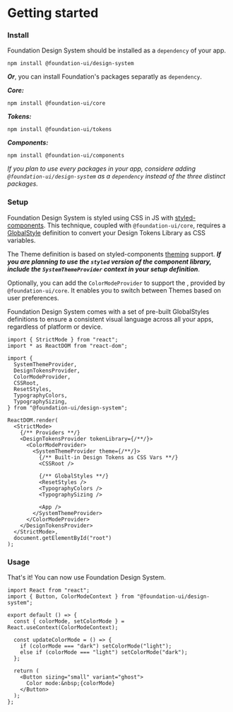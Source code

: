 # Getting started

### Install

Foundation Design System should be installed as a `dependency` of your app.

```shell
npm install @foundation-ui/design-system
```

**_Or_**, you can install Foundation's packages separatly as `dependency`.

**_Core:_**

```shell
npm install @foundation-ui/core
```

**_Tokens:_**

```shell
npm install @foundation-ui/tokens
```

**_Components:_**

```shell
npm install @foundation-ui/components
```

_If you plan to use every packages in your app, considere adding `@foundation-ui/design-system` as a `dependency` instead of the three distinct packages._

### Setup

Foundation Design System is styled using CSS in JS with [styled-components](https://styled-components.com/). This technique, coupled with `@foundation-ui/core`, requires a [GlobalStyle](https://styled-components.com/docs/faqs#note-regarding-css-import-and-createglobalstyle) definition to convert your Design Tokens Library as CSS variables.

The Theme definition is based on styled-components [theming](https://styled-components.com/docs/advanced#theming) support. **_If you are planning to use the `styled` version of the component library, include the `SystemThemeProvider` context in your setup definition_**.

Optionally, you can add the `ColorModeProvider` to support the , provided by `@foundation-ui/core`. It enables you to switch between Themes based on user preferences.

Foundation Design System comes with a set of pre-built GlobalStyles definitions to ensure a consistent visual language across all your apps, regardless of platform or device.

```tsx
import { StrictMode } from "react";
import * as ReactDOM from "react-dom";

import {
  SystemThemeProvider,
  DesignTokensProvider,
  ColorModeProvider,
  CSSRoot,
  ResetStyles,
  TypographyColors,
  TypographySizing,
} from "@foundation-ui/design-system";

ReactDOM.render(
  <StrictMode>
    {/** Providers **/}
    <DesignTokensProvider tokenLibrary={/**/}>
      <ColorModeProvider>
        <SystemThemeProvider theme={/**/}>
          {/** Built-in Design Tokens as CSS Vars **/}
          <CSSRoot />

          {/** GlobalStyles **/}
          <ResetStyles />
          <TypographyColors />
          <TypographySizing />

          <App />
        </SystemThemeProvider>
      </ColorModeProvider>
    </DesignTokensProvider>
  </StrictMode>,
  document.getElementById("root")
);
```

### Usage

That's it! You can now use Foundation Design System.

```tsx
import React from "react";
import { Button, ColorModeContext } from "@foundation-ui/design-system";

export default () => {
  const { colorMode, setColorMode } = React.useContext(ColorModeContext);

  const updateColorMode = () => {
    if (colorMode === "dark") setColorMode("light");
    else if (colorMode === "light") setColorMode("dark");
  };

  return (
    <Button sizing="small" variant="ghost">
      Color mode:&nbsp;{colorMode}
    </Button>
  );
};
```
